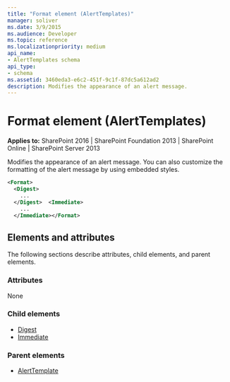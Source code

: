```yaml
---
title: "Format element (AlertTemplates)"
manager: soliver
ms.date: 3/9/2015
ms.audience: Developer
ms.topic: reference
ms.localizationpriority: medium
api_name:
- AlertTemplates schema
api_type:
- schema
ms.assetid: 3460eda3-e6c2-451f-9c1f-87dc5a612ad2
description: Modifies the appearance of an alert message.
---
```


# Format element (AlertTemplates)

**Applies to:** SharePoint 2016 | SharePoint Foundation 2013 | SharePoint Online | SharePoint Server 2013

Modifies the appearance of an alert message. You can also customize the formatting of the alert message by using embedded styles.

```XML
<Format>
  <Digest>
    ...
  </Digest>  <Immediate>
    ...
  </Immediate></Format>
```

## Elements and attributes

The following sections describe attributes, child elements, and parent elements.

### Attributes

None

### Child elements

- [Digest](digest-element-alerttemplates.md)
- [Immediate](immediate-element-alerttemplates.md)

### Parent elements

- [AlertTemplate](alerttemplate-element-alerttemplates.md)
